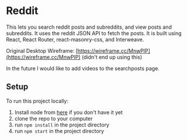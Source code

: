 # Reddit

This lets you search reddit posts and subreddits, and view posts and subreddits. It uses the reddit JSON API to fetch the posts. It is built using React, React Router, react-masonry-css, and Interweave.

Original Desktop Wireframe: [https://wireframe.cc/MnwPlP](https://wireframe.cc/MnwPlP) (didn't end up using this)

In the future I would like to add videos to the searchposts page.

## Setup

To run this project locally:

1. Install node from [here](https://nodejs.org/en/download/current/) if you don't have it yet
2. clone the repo to your computer
3. run `npm install` in the project directory
4. run `npm start` in the project directory
